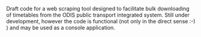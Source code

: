 Draft code for a web scraping tool designed to facilitate bulk downloading of timetables from the ODIS public transport integrated system. Still under development, however the code is functional (not only in the direct sense :-) ) and may be used as a console application.

